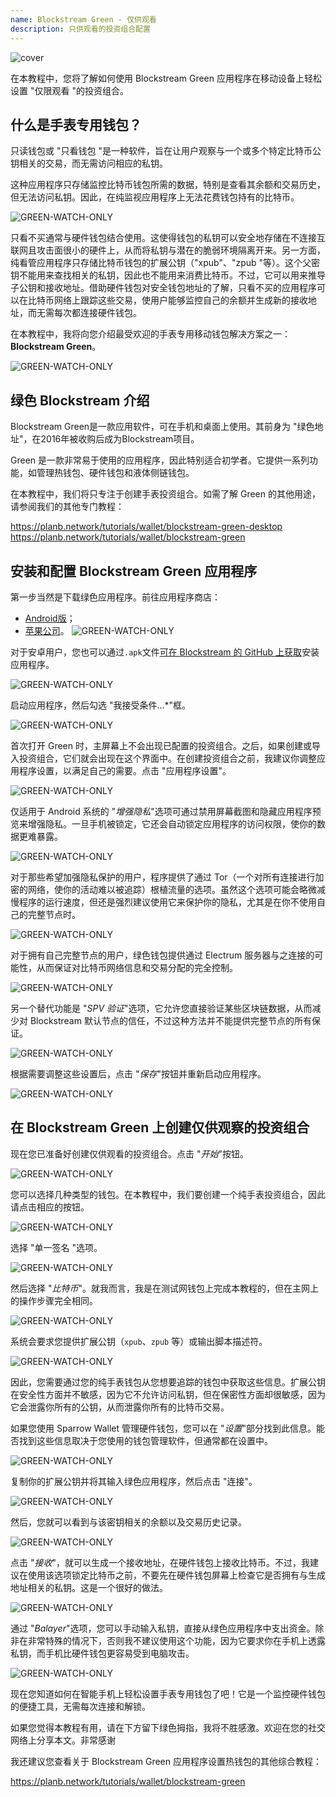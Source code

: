```yaml
---
name: Blockstream Green - 仅供观看
description: 只供观看的投资组合配置
---
```

![cover](assets/cover.webp)

在本教程中，您将了解如何使用 Blockstream Green 应用程序在移动设备上轻松设置 "仅限观看 "的投资组合。

## 什么是手表专用钱包？

只读钱包或 "只看钱包 "是一种软件，旨在让用户观察与一个或多个特定比特币公钥相关的交易，而无需访问相应的私钥。

这种应用程序只存储监控比特币钱包所需的数据，特别是查看其余额和交易历史，但无法访问私钥。因此，在纯监视应用程序上无法花费钱包持有的比特币。

![GREEN-WATCH-ONLY](assets/fr/01.webp)

只看不买通常与硬件钱包结合使用。这使得钱包的私钥可以安全地存储在不连接互联网且攻击面很小的硬件上，从而将私钥与潜在的脆弱环境隔离开来。另一方面，纯看管应用程序只存储比特币钱包的扩展公钥（"xpub"、"zpub "等）。这个父密钥不能用来查找相关的私钥，因此也不能用来消费比特币。不过，它可以用来推导子公钥和接收地址。借助硬件钱包对安全钱包地址的了解，只看不买的应用程序可以在比特币网络上跟踪这些交易，使用户能够监控自己的余额并生成新的接收地址，而无需每次都连接硬件钱包。

在本教程中，我将向您介绍最受欢迎的手表专用移动钱包解决方案之一： **Blockstream Green**。

![GREEN-WATCH-ONLY](assets/fr/02.webp)

## 绿色 Blockstream 介绍

Blockstream Green是一款应用软件，可在手机和桌面上使用。其前身为 "绿色地址"，在2016年被收购后成为Blockstream项目。

Green 是一款非常易于使用的应用程序，因此特别适合初学者。它提供一系列功能，如管理热钱包、硬件钱包和液体侧链钱包。

在本教程中，我们将只专注于创建手表投资组合。如需了解 Green 的其他用途，请参阅我们的其他专门教程：

https://planb.network/tutorials/wallet/blockstream-green-desktop
https://planb.network/tutorials/wallet/blockstream-green
## 安装和配置 Blockstream Green 应用程序

第一步当然是下载绿色应用程序。前往应用程序商店：

- [Android版](https://play.google.com/store/apps/details?id=com.greenaddress.greenbits_android_wallet)；
- [苹果公司](https://apps.apple.com/us/app/green-bitcoin-wallet/id1402243590)。
![GREEN-WATCH-ONLY](assets/fr/03.webp)

对于安卓用户，您也可以通过`.apk`文件[可在 Blockstream 的 GitHub 上获取](https://github.com/Blockstream/green_android/releases)安装应用程序。

![GREEN-WATCH-ONLY](assets/fr/04.webp)

启动应用程序，然后勾选 "我接受条件...*"框。

![GREEN-WATCH-ONLY](assets/fr/05.webp)

首次打开 Green 时，主屏幕上不会出现已配置的投资组合。之后，如果创建或导入投资组合，它们就会出现在这个界面中。在创建投资组合之前，我建议你调整应用程序设置，以满足自己的需要。点击 "应用程序设置"。

![GREEN-WATCH-ONLY](assets/fr/06.webp)

仅适用于 Android 系统的 "*增强隐私*"选项可通过禁用屏幕截图和隐藏应用程序预览来增强隐私。一旦手机被锁定，它还会自动锁定应用程序的访问权限，使你的数据更难暴露。

![GREEN-WATCH-ONLY](assets/fr/07.webp)

对于那些希望加强隐私保护的用户，程序提供了通过 Tor（一个对所有连接进行加密的网络，使你的活动难以被追踪）根植流量的选项。虽然这个选项可能会略微减慢程序的运行速度，但还是强烈建议使用它来保护你的隐私，尤其是在你不使用自己的完整节点时。

![GREEN-WATCH-ONLY](assets/fr/08.webp)

对于拥有自己完整节点的用户，绿色钱包提供通过 Electrum 服务器与之连接的可能性，从而保证对比特币网络信息和交易分配的完全控制。

![GREEN-WATCH-ONLY](assets/fr/09.webp)

另一个替代功能是 "*SPV 验证*"选项，它允许您直接验证某些区块链数据，从而减少对 Blockstream 默认节点的信任，不过这种方法并不能提供完整节点的所有保证。

![GREEN-WATCH-ONLY](assets/fr/10.webp)

根据需要调整这些设置后，点击 "*保存*"按钮并重新启动应用程序。

![GREEN-WATCH-ONLY](assets/fr/11.webp)

## 在 Blockstream Green 上创建仅供观察的投资组合

现在您已准备好创建仅供观看的投资组合。点击 "*开始*"按钮。

![GREEN-WATCH-ONLY](assets/fr/12.webp)

您可以选择几种类型的钱包。在本教程中，我们要创建一个纯手表投资组合，因此请点击相应的按钮。

![GREEN-WATCH-ONLY](assets/fr/13.webp)

选择 "单一签名 "选项。

![GREEN-WATCH-ONLY](assets/fr/14.webp)

然后选择 "*比特币*"。就我而言，我是在测试网钱包上完成本教程的，但在主网上的操作步骤完全相同。

![GREEN-WATCH-ONLY](assets/fr/15.webp)

系统会要求您提供扩展公钥（`xpub`、`zpub` 等）或输出脚本描述符。

![GREEN-WATCH-ONLY](assets/fr/16.webp)

因此，您需要通过您的纯手表钱包从您想要追踪的钱包中获取这些信息。扩展公钥在安全性方面并不敏感，因为它不允许访问私钥，但在保密性方面却很敏感，因为它会泄露你所有的公钥，从而泄露你所有的比特币交易。

如果您使用 Sparrow Wallet 管理硬件钱包，您可以在 "*设置*"部分找到此信息。能否找到这些信息取决于您使用的钱包管理软件，但通常都在设置中。

![GREEN-WATCH-ONLY](assets/fr/17.webp)

复制你的扩展公钥并将其输入绿色应用程序，然后点击 "连接"。

![GREEN-WATCH-ONLY](assets/fr/18.webp)

然后，您就可以看到与该密钥相关的余额以及交易历史记录。

![GREEN-WATCH-ONLY](assets/fr/19.webp)

点击 "*接收*"，就可以生成一个接收地址，在硬件钱包上接收比特币。不过，我建议在使用该选项锁定比特币之前，不要先在硬件钱包屏幕上检查它是否拥有与生成地址相关的私钥。这是一个很好的做法。

![GREEN-WATCH-ONLY](assets/fr/20.webp)

通过 "*Balayer*"选项，您可以手动输入私钥，直接从绿色应用程序中支出资金。除非在非常特殊的情况下，否则我不建议使用这个功能，因为它要求你在手机上透露私钥，而手机比硬件钱包更容易受到电脑攻击。

![GREEN-WATCH-ONLY](assets/fr/21.webp)

现在您知道如何在智能手机上轻松设置手表专用钱包了吧！它是一个监控硬件钱包的便捷工具，无需每次连接和解锁。

如果您觉得本教程有用，请在下方留下绿色拇指，我将不胜感激。欢迎在您的社交网络上分享本文。非常感谢

我还建议您查看关于 Blockstream Green 应用程序设置热钱包的其他综合教程：

https://planb.network/tutorials/wallet/blockstream-green